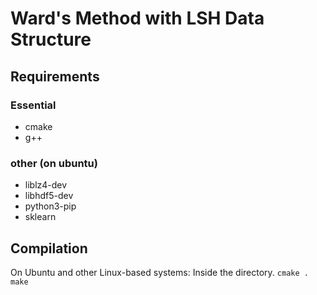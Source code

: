 # Ward's Method with LSH Data Structure

## Requirements
### Essential
  * cmake
  * g++
### other (on ubuntu)
 * liblz4-dev
 * libhdf5-dev
 * python3-pip
 * sklearn

## Compilation
On Ubuntu and other Linux-based systems:
Inside the directory.
 `cmake .`
 `make`
